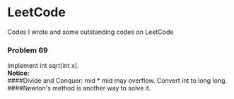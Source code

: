 # LeetCode
Codes I wrote and some outstanding codes on LeetCode
### Problem 69   
  Implement int sqrt(int x).  
  **Notice:**  
  ####Divide and Conquer: mid * mid may overflow. Convert int to long long.  
  ####Newton's method is another way to solve it.
